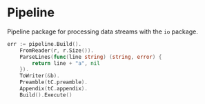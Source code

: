 # Pipeline

Pipeline package for processing data streams with the `io` package.

```go
err := pipeline.Build().
    FromReader(r, r.Size()).
    ParseLines(func(line string) (string, error) {
        return line + "a", nil
    }).
    ToWriter(&b).
    Preamble(tC.preamble).
    Appendix(tC.appendix).
    Build().Execute()
```
